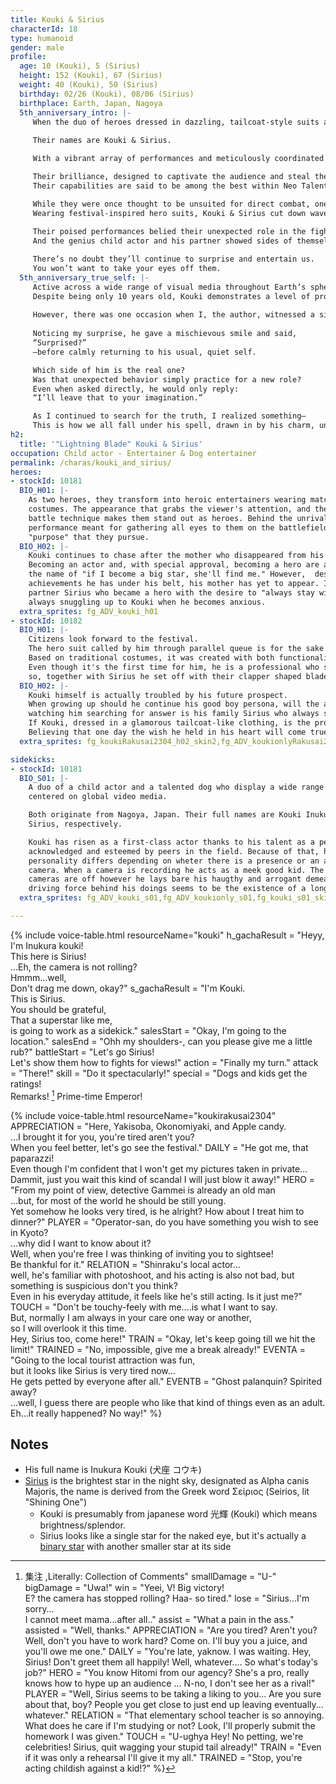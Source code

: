 ```yaml
---
title: Kouki & Sirius
characterId: 18
type: humanoid
gender: male
profile:
  age: 10 (Kouki), 5 (Sirius)
  height: 152 (Kouki), 67 (Sirius)
  weight: 40 (Kouki), 50 (Sirius)
  birthday: 02/26 (Kouki), 08/06 (Sirius)
  birthplace: Earth, Japan, Nagoya
  5th_anniversary_intro: |-
     When the duo of heroes dressed in dazzling, tailcoat-style suits appears, all eyes are instantly drawn to them.
     
     Their names are Kouki & Sirius.

     With a vibrant array of performances and meticulously coordinated teamwork, they can transform even a blood-soaked battlefield into a glamorous stage of entertainment in an instant.

     Their brilliance, designed to captivate the audience and steal the spotlight, rapidly gathers ViewPower—the source of every hero’s strength.
     Their capabilities are said to be among the best within Neo Talents Production, an agency known for specializing in support-type heroes.

     While they were once thought to be unsuited for direct combat, one particular incident proved otherwise:
     Wearing festival-inspired hero suits, Kouki & Sirius cut down waves of Kaibutsu with overwhelming skill, displaying incredible versatility on the battlefield.
    
     Their poised performances belied their unexpected role in the fight—
     And the genius child actor and his partner showed sides of themselves that no one had seen before.

     There’s no doubt they’ll continue to surprise and entertain us.
     You won’t want to take your eyes off them.
  5th_anniversary_true_self: |-
     Active across a wide range of visual media throughout Earth’s sphere, the duo Inukura Kouki and Sirius continue to captivate audiences.
     Despite being only 10 years old, Kouki demonstrates a level of professionalism that seems far beyond his years—so much so that almost no one has ever managed to capture his private moments on camera.
     
     However, there was one occasion when I, the author, witnessed a side of him completely unimaginable from his usual composed demeanor during a program recording.
    
     Noticing my surprise, he gave a mischievous smile and said,
     “Surprised?”
     —before calmly returning to his usual, quiet self.

     Which side of him is the real one?
     Was that unexpected behavior simply practice for a new role?
     Even when asked directly, he would only reply:
     “I’ll leave that to your imagination.”

     As I continued to search for the truth, I realized something—
     This is how we all fall under his spell, drawn in by his charm, until we’re utterly captivated.
h2:
  title: '"Lightning Blade" Kouki & Sirius'
occupation: Child actor - Entertainer & Dog entertainer
permalink: /charas/kouki_and_sirius/
heroes:
- stockId: 10181
  BIO_H01: |-
    As two heroes, they transform into heroic entertainers wearing matching gorgeous
    costumes. The appearance that grabs the viewer's attention, and their flashy
    battle technique makes them stand out as heroes. Behind the unrivaled
    performance meant for gathering all eyes to them on the battlefield lies a
    "purpose" that they pursue.
  BIO_H02: |-
    Kouki continues to chase after the mother who disappeared from his life.
    Becoming an actor and, with special approval, becoming a hero are all done in
    the name of "if I become a big star, she'll find me." However,  despite the many
    achievements he has under his belt, his mother has yet to appear. It was his
    partner Sirius who became a hero with the desire to "always stay with Kouki",
    always snuggling up to Kouki when he becomes anxious.
  extra_sprites: fg_ADV_kouki_h01
- stockId: 10182
  BIO_H01: |-
    Citizens look forward to the festival. 
    The hero suit called by him through parallel queue is for the sake of opposing the existence that threaten them.
    Based on traditional costumes, it was created with both functionality and design, satisfying Kouki's high level of professionalism.
    Even though it's the first time for him, he is a professional who says it is his job to charm people under any conditions,
    so, together with Sirius he set off with their clapper shaped blade parallel weapon.
  BIO_H02: |-
    Kouki himself is actually troubled by his future prospect.
    When growing up should he continue his good boy persona, will the audience accepts his real personality…
    watching him searching for answer is his family Sirius who always snuggling up to him, never changing.
    If Kouki, dressed in a glamorous tailcoat-like clothing, is the protecting figure, he is the offensive figure standing on the battlefield in festive attire.
    Believing that one day the wish he held in his heart will come true, he paves the way to the future.
  extra_sprites: fg_koukiRakusai2304_h02_skin2,fg_ADV_koukionlyRakusai2304_h01,fg_ADV_koukionlyRakusai2304_h01_skin1,fg_ADV_siriusRakusai2304_h01,fg_ADV_siriusRakusai2304_h01_skin1

sidekicks:
- stockId: 10181
  BIO_S01: |-
    A duo of a child actor and a talented dog who display a wide range of activites
    centered on global video media.

    Both originate from Nagoya, Japan. Their full names are Kouki Inukura and
    Sirius, respectively.

    Kouki has risen as a first-class actor thanks to his talent as a performer,
    acknowledged and esteemed by peers in the field. Because of that, his
    personality differs depending on wheter there is a presence or an absence of a
    camera. When a camera is recording he acts as a meek good kid. The second the
    cameras are off however he lays bare his haugthy and arrogant demeanour. The
    driving force behind his doings seems to be the existence of a long-lost mother.
  extra_sprites: fg_ADV_kouki_s01,fg_ADV_koukionly_s01,fg_kouki_s01_skin1,fg_ADV_kouki_s01_skin1,fg_ADV_koukionly_s01_skin1,fg_ADV_kouki_s01_skin2,fg_ADV_kouki_s01_skin3,fg_ADV_koukionly_s01_skin2,fg_ADV_koukionly_s01_skin3,fg_ADV_koukionly_s01_skin4,fg_ADV_koukionly_s01_skin5,fg_ADV_sirius_s01,fg_ADV_sirius_s01_skin2,fg_ADV_sirius_s01_skin3

---
```



{% include voice-table.html resourceName="kouki"
h_gachaResult = "Heyy, I'm Inukura kouki!<br>This here is Sirius!<br>...Eh, the camera is not rolling?<br>Hmmm...well,<br>Don't drag me down, okay?"
s_gachaResult = "I'm Kouki.<br>This is Sirius.<br>You should be grateful,<br>That a superstar like me,<br>is going to work as a sidekick."
salesStart = "Okay, I'm going to the location."
salesEnd = "Ohh my shoulders-, can you please give me a little rub?"
battleStart = "Let's go Sirius!<br>Let's show them how to fights for views!"
action = "Finally my turn."
attack = "There!"
skill = "Do it spectacularly!"
special = "Dogs and kids get the ratings!<br>Remarks! [^Kouki1] Prime-time Emperor!

[^Kouki1]: 集注 ,Literally: Collection of Comments"
smallDamage = "U-"
bigDamage = "Uwa!"
win = "Yeei, V! Big victory!<br>E? the camera has stopped rolling? Haa- so tired."
lose = "Sirius…I'm sorry…<br>I cannot meet mama…after all.."
assist = "What a pain in the ass."
assisted = "Well, thanks."
APPRECIATION = "Are you tired?  Aren't you? Well, don't you have to work hard?  Come on.  I'll buy you a juice, and you'll owe me one."
DAILY = "You're late, yaknow. I was waiting. Hey, Sirius!  Don't greet them all happily!  Well, whatever….  So what's today's job?"
HERO = "You know Hitomi from our agency?  She's a pro, really knows how to hype up an audience ... N-no, I don't see her as a rival!"
PLAYER = "Well, Sirius seems to be taking a liking to you...  Are you sure about that, boy?  People you get close to just end up leaving eventually... whatever."
RELATION = "That elementary school teacher is so annoying. What does he care if I'm studying or not? Look, I'll properly submit the homework I was given."
TOUCH = "U-ughya Hey!  No petting, we're celebrities!  Sirius, quit wagging your stupid tail already!"
TRAIN = "Even if it was only a rehearsal I'll give it my all."
TRAINED = "Stop, you're acting childish against a kid!?"
%}

{% include voice-table.html resourceName="koukirakusai2304"
APPRECIATION = "Here, Yakisoba, Okonomiyaki, and Apple candy.<br>…I brought it for you, you're tired aren't you?<br>When you feel better, let's go see the festival."
DAILY = "He got me, that paparazzi!<br>Even though I'm confident that I won't get my pictures taken in private…<br>Dammit, just you wait this kind of scandal I will just blow it away!"
HERO = "From my point of view, detective Gammei is already an old man<br>…but, for most of the world he should be still young.<br>Yet somehow he looks very tired, is he alright? How about I treat him to dinner?"
PLAYER = "Operator-san, do you have something you wish to see in Kyoto?<br>…why did I want to know about it?<br>Well, when you're free I was thinking of inviting you to sightsee!<br>Be thankful for it."
RELATION = "Shinraku's local actor…<br>well, he's familiar with photoshoot, and his acting is also not bad, but something is suspicious don't you think?<br>Even in his everyday attitude, it feels like he's still acting. Is it just me?"
TOUCH = "Don't be touchy-feely with me….is what I want to say.<br>But, normally I am always in your care one way or another, <br>so I will overlook it this time.<br>Hey, Sirius too, come here!"
TRAIN = "Okay, let's keep going till we hit the limit!"
TRAINED = "No, impossible, give me a break already!"
EVENTA = "Going to the local tourist attraction was fun,<br>but it looks like Sirius is very tired now…<br>He gets petted by everyone after all."
EVENTB = "Ghost palanquin? Spirited away?<br>…well, I guess there are people who like that kind of things even as an adult.<br>Eh…it really happened? No way!"
%}

## Notes

- His full name is Inukura Kouki (犬座 コウキ)
- [Sirius](https://en.wikipedia.org/wiki/Sirius) is the brightest star in the night sky, designated as Alpha canis Majoris, the name is derived from the Greek word Σείριος (Seirios, lit "Shining One")
  - Kouki is presumably from japanese word 光輝 (Kouki) which means brightness/splendor.
  - Sirius looks like a single star for the naked eye, but it's actually a [binary star](https://en.wikipedia.org/wiki/Binary_star) with another smaller star at its side
